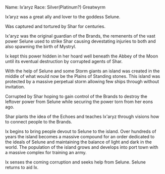Name: Ix’aryz
Race: Silver(Platinum?) Greatwyrm

Ix’aryz was a great ally and lover to the goddess Selune. 

Was captured and tortured by Shar for centuries. 

Ix'aryz was the original guardian of the Brands, the remenents of the vast power Selune used to strike Shar causing devestating injuries to both and also spawning the birth of Mystryl. 

Ix kept this power hidden in her hoard well beneath the Abbey of the Moon until its eventual destruction by corrupted agents of Shar.  

With the help of Selune and some Storm giants an island was created in the middle of what would now be the Plains of Standing stones. This island was protected by a massive perpetual storm allowing few ships through without invitation. 

Corrupted by Shar hoping to gain control of the Brands to destroy the leftover power from Selune while securing the power torn from her eons ago. 

Shar plants the idea of the Echoes and teaches Ix'aryz through visions how to connect people to the Brands. 

Ix begins to bring people devout to Selune to the island. Over hundreds of years the island becomes a massive compound for an order dedicated to the ideals of Selune and maintaining the balance of light and dark in the world. The population of the island grows and develops into port town with a massive complex for training an army. 

Ix senses the coming corruption and seeks help from Selune. Selune returns to aid Ix. 

 


